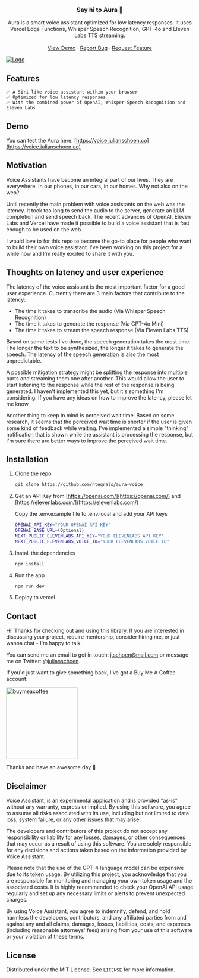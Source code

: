 <a name="readme-top"></a>

<br />
<div align="center">

<h3 align="center">Say hi to Aura 👋</h3>

  <p align="center">
    Aura is a smart voice assistant optimized for low latency responses. It uses Vercel Edge Functions, Whisper Speech Recognition, GPT-4o and Eleven Labs TTS streaming.
    <br />
    <br />
    <a href="https://voice.julianschoen.co">View Demo</a>
    ·
    <a href="https://github.com/ntegrals/aura-voice/issues/new?assignees=&labels=bug&projects=&template=bug_report.md&title=">Report Bug</a>
    ·
    <a href="https://github.com/ntegrals/aura-voice/issues/new?assignees=&labels=enhancement&projects=&template=feature_request.md&title=">Request Feature</a>
  </p>
</div>
<a href="https://github.com/ntegrals/aura-voice">
    <img src=".assets//header.png" alt="Logo">
  </a>

## Features

    ✅ A Siri-like voice assistant within your browser
    ✅ Optimized for low latency responses
    ✅ With the combined power of OpenAI, Whisper Speech Recognition and Eleven Labs

## Demo

You can test the Aura here: [https://voice.julianschoen.co](https://voice.julianschoen.co)

## Motivation

Voice Assistants have become an integral part of our lives. They are everywhere. In our phones, in our cars, in our homes. Why not also on the web?

Until recently the main problem with voice assistants on the web was the latency. It took too long to send the audio to the server, generate an LLM completion and send speech back. The recent advances of OpenAI, Eleven Labs and Vercel have made it possible to build a voice assistant that is fast enough to be used on the web.

I would love to for this repo to become the go-to place for people who want to build their own voice assistant. I've been working on this project for a while now and I'm really excited to share it with you.

## Thoughts on latency and user experience

The latency of the voice assistant is the most important factor for a good user experience. Currently there are 3 main factors that contribute to the latency:

- The time it takes to transcribe the audio (Via Whisper Speech Recognition)
- The time it takes to generate the response (Via GPT-4o Mini)
- The time it takes to stream the speech response (Via Eleven Labs TTS)

Based on some tests I've done, the speech generation takes the most time. The longer the text to be synthesized, the longer it takes to generate the speech. The latency of the speech generation is also the most unpredictable.

A possible mitigation strategy might be splitting the response into multiple parts and streaming them one after another. This would allow the user to start listening to the response while the rest of the response is being generated. I haven't implemented this yet, but it's something I'm considering. If you have any ideas on how to improve the latency, please let me know.

Another thing to keep in mind is perceived wait time. Based on some research, it seems that the perceived wait time is shorter if the user is given some kind of feedback while waiting. I've implemented a simple "thinking" notification that is shown while the assistant is processing the response, but I'm sure there are better ways to improve the perceived wait time.

## Installation

1. Clone the repo

   ```sh
   git clone https://github.com/ntegrals/aura-voice
   ```

2. Get an API Key from [https://openai.com/](https://openai.com/) and [https://elevenlabs.com/](https://elevenlabs.com/)

   Copy the .env.example file to .env.local and add your API keys

   ```sh
   OPENAI_API_KEY="YOUR OPENAI API KEY"
   OPENAI_BASE_URL=(Optional)
   NEXT_PUBLIC_ELEVENLABS_API_KEY="YOUR ELEVENLABS API KEY"
   NEXT_PUBLIC_ELEVENLABS_VOICE_ID="YOUR ELEVENLABS VOICE ID"
   ```

3. Install the dependencies

   ```sh
   npm install
   ```

4. Run the app
   ```sh
   npm run dev
   ```
5. Deploy to vercel

## Contact

Hi! Thanks for checking out and using this library. If you are interested in discussing your project, require mentorship, consider hiring me, or just wanna chat - I'm happy to talk.

You can send me an email to get in touch: j.schoen@mail.com or message me on Twitter: [@julianschoen](https://twitter.com/julianschoen)

If you'd just want to give something back, I've got a Buy Me A Coffee account:

<a href="https://buymeacoffee.com/jhparmar">
<img src=".assets/buymeacoffee.png" alt="buymeacoffee" width="192">
</a>

Thanks and have an awesome day 👋

## Disclaimer

Voice Assistant, is an experimental application and is provided "as-is" without any warranty, express or implied. By using this software, you agree to assume all risks associated with its use, including but not limited to data loss, system failure, or any other issues that may arise.

The developers and contributors of this project do not accept any responsibility or liability for any losses, damages, or other consequences that may occur as a result of using this software. You are solely responsible for any decisions and actions taken based on the information provided by Voice Assistant.

Please note that the use of the GPT-4 language model can be expensive due to its token usage. By utilizing this project, you acknowledge that you are responsible for monitoring and managing your own token usage and the associated costs. It is highly recommended to check your OpenAI API usage regularly and set up any necessary limits or alerts to prevent unexpected charges.

By using Voice Assistant, you agree to indemnify, defend, and hold harmless the developers, contributors, and any affiliated parties from and against any and all claims, damages, losses, liabilities, costs, and expenses (including reasonable attorneys' fees) arising from your use of this software or your violation of these terms.

<!-- LICENSE -->

## License

Distributed under the MIT License. See `LICENSE` for more information.
